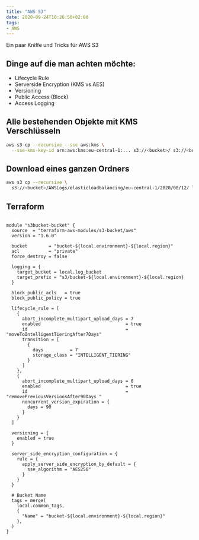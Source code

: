 ```yaml
---
title: "AWS S3"
date: 2020-09-24T10:26:50+02:00
tags:
- AWS
---
```


Ein paar Kniffe und Tricks für AWS S3


<!--more-->

## Dinge auf die man achten möchte:

* Lifecycle Rule
* Serverside Encryption (KMS vs AES)
* Versioning
* Public Access (Block)
* Access Logging

## Alle bestehenden Objekte mit KMS Verschlüsseln

```bash
aws s3 cp --recursive --sse aws:kms \
  --sse-kms-key-id arn:aws:kms:eu-central-1:... s3://<bucket>/ s3://<bucket>/
```

## Download eines ganzen Ordners

```bash
aws s3 cp --recursive \
  s3://<bucket>/AWSLogs/elasticloadbalancing/eu-central-1/2020/08/12/ logs/
```

## Terraform

```

module "s3bucket-bucket" {
  source  = "terraform-aws-modules/s3-bucket/aws"
  version = "1.6.0"

  bucket        = "bucket-${local.environment}-${local.region}"
  acl           = "private"
  force_destroy = false

  logging = {
    target_bucket = local.log_bucket
    target_prefix = "s3/bucket-${local.environment}-${local.region}
  }

  block_public_acls   = true
  block_public_policy = true

  lifecycle_rule = [
    {
      abort_incomplete_multipart_upload_days = 7
      enabled                                = true
      id                                     = "moveToIntelligentTieringAfter7Days"
      transition = [
        {
          days          = 7
          storage_class = "INTELLIGENT_TIERING"
        }
      ]
    },
    {
      abort_incomplete_multipart_upload_days = 0
      enabled                                = true
      id                                     = "removePreviousVersionsAfter90Days "
      noncurrent_version_expiration = {
        days = 90
      }
    }
  ]

  versioning = {
    enabled = true
  }

  server_side_encryption_configuration = {
    rule = {
      apply_server_side_encryption_by_default = {
        sse_algorithm = "AES256"
      }
    }
  }

  # Bucket Name
  tags = merge(
    local.common_tags,
    {
      "Name" = "bucket-${local.environment}-${local.region}"
    },
  )
}
```
